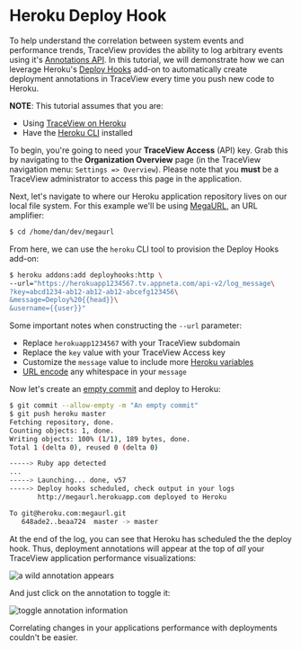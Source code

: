 # Heroku Deploy Hook

To help understand the correlation between system events and performance trends,
TraceView provides the ability to log arbitrary events using it's
[Annotations API][2]. In this tutorial, we will demonstrate how we can leverage
Heroku's [Deploy Hooks][3] add-on to automatically create deployment annotations
in TraceView every time you push new code to Heroku.

**NOTE**: This tutorial assumes that you are:

- Using [TraceView on Heroku][5]
- Have the [Heroku CLI][8] installed

To begin, you're going to need your **TraceView Access** (API) key. Grab this
by navigating to the **Organization Overview** page (in the TraceView navigation
menu: `Settings => Overview`). Please note that you **must** be a TraceView
administrator to access this page in the application.

Next, let's navigate to where our Heroku application repository lives on our
local file system. For this example we'll be using [MegaURL][13], an URL
amplifier:

```bash
$ cd /home/dan/dev/megaurl
```

From here, we can use the `heroku` CLI tool to provision the Deploy Hooks
add-on:


```bash
$ heroku addons:add deployhooks:http \
--url="https://herokuapp1234567.tv.appneta.com/api-v2/log_message\
?key=abcd1234-ab12-ab12-ab12-abcefg123456\
&message=Deploy%20{{head}}\
&username={{user}}"
```

Some important notes when constructing the `--url` parameter:

- Replace `herokuapp1234567` with your TraceView subdomain
- Replace the `key` value with your TraceView Access key
- Customize the `message` value to include more [Heroku variables][9]
- [URL encode][10] any whitespace in your `message`

Now let's create an [empty commit][6] and deploy to Heroku:

```bash
$ git commit --allow-empty -m "An empty commit"
$ git push heroku master
Fetching repository, done.
Counting objects: 1, done.
Writing objects: 100% (1/1), 189 bytes, done.
Total 1 (delta 0), reused 0 (delta 0)

-----> Ruby app detected
...
-----> Launching... done, v57
-----> Deploy hooks scheduled, check output in your logs
       http://megaurl.herokuapp.com deployed to Heroku

To git@heroku.com:megaurl.git
   648ade2..beaa724  master -> master
```

At the end of the log, you can see that Heroku has scheduled the the deploy
hook. Thus, deployment annotations will appear at the top of *all* your TraceView
application performance visualizations:

![a wild annotation appears][11]

And just click on the annotation to toggle it:

![toggle annotation information][12]

Correlating changes in your applications performance with deployments couldn't
be easier.

[1]: http://www.appneta.com/blog/traceview-beta-heroku/
[2]: http://dev.appneta.com/docs/api-v2/annotations.html
[3]: https://addons.heroku.com/deployhooks
[4]: http://dev.appneta.com/docs/api-v2/
[5]: https://devcenter.heroku.com/articles/traceview
[6]: http://stackoverflow.com/a/12269801/246102
[7]: https://devcenter.heroku.com/articles/deploy-hooks
[8]: https://devcenter.heroku.com/articles/heroku-command
[9]: https://devcenter.heroku.com/articles/deploy-hooks#customizing-messages
[10]: http://en.wikipedia.org/wiki/Percent-encoding
[11]: https://raw2.github.com/danriti/moleskine/master/heroku-deploy-hook/images/annotation_hover.png
[12]: https://raw2.github.com/danriti/moleskine/master/heroku-deploy-hook/images/annotation_display.png
[13]: http://megaurl.co
